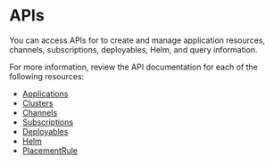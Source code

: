 # APIs

You can access APIs for to create and manage application resources, channels, subscriptions, deployables, Helm, and query information.

For more information, review the API documentation for each of the following resources:

 * [Applications](application.json)
 * [Clusters](cluster.json)
 * [Channels](channels.json)
 * [Subscriptions](subscriptions.json)
 * [Deployables](deployables.json)
 * [Helm](helmreleases.json)
 * [PlacementRule](placementrules.json)
